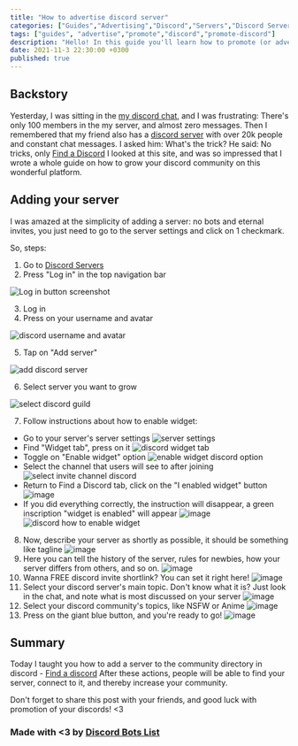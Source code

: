 ```yaml
---
title: "How to advertise discord server"
categories: ["Guides","Advertising","Discord","Servers","Discord Servers"]
tags: ["guides", "advertise","promote","discord","promote-discord"]
description: "Hello! In this guide you'll learn how to promote (or advertise, grow) your discord server"
date: 2021-11-3 22:30:00 +0300
published: true
---
```


## Backstory
Yesterday, I was sitting in the [my discord chat](https://findadiscord.com/servers/view/868937600663162960), and I was frustrating: There's only 100 members in the my server, and almost zero messages.
Then I remembered that my friend also has a [discord server](https://findadiscord.com/servers/view/185735119657500673) with over 20k people and constant chat messages.
I asked him: What's the trick?
He said: No tricks, only [Find a Discord](https://findadiscord.com)
I looked at this site, and was so impressed that I wrote a whole guide on how to grow your discord community on this wonderful platform.

## Adding your server

I was amazed at the simplicity of adding a server: no bots and eternal invites, you just need to go to the server settings and click on 1 checkmark.

So, steps:
1. Go to [Discord Servers](https://findadiscord.com)
2. Press "Log in" in the top navigation bar 

![Log in button screenshot](https://user-images.githubusercontent.com/40735471/140190942-310aeb66-dc69-4a3c-9aa4-1e093ce80da8.png)

3. Log in
4. Press on your username and avatar 

![discord username and avatar](https://user-images.githubusercontent.com/40735471/140185562-0ddad4ec-f7e2-4d15-a774-4051386f3f60.png)

5. Tap on "Add server" 

![add discord server](https://user-images.githubusercontent.com/40735471/140185777-92284ebb-f6cb-4d80-abbd-155709e8c14f.png)

6. Select server you want to grow 

![select discord guild](https://user-images.githubusercontent.com/40735471/140185899-d2785389-8967-4c7d-8fdb-a8db83c0b6dd.png)

7. Follow instructions about how to enable widget:
  - Go to your server's server settings 
![server settings](https://user-images.githubusercontent.com/40735471/140186413-50bf437e-7793-48b1-a825-1581ebd99d7a.png)
  - Find "Widget tab", press on it 
![discord widget tab](https://user-images.githubusercontent.com/40735471/140186616-09b1b477-69c2-4d33-a3d5-260568be923a.png)
  - Toggle on "Enable widget" option 
![enable widget discord option](https://user-images.githubusercontent.com/40735471/140186724-82755664-dd4d-4b0b-b40f-38d98d08c366.png)
  - Select the channel that users will see to after joining 
![select invite channel discord](https://user-images.githubusercontent.com/40735471/140186825-87e8f3d5-8341-46d1-be93-1a1dc42d21f8.png)
  - Return to Find a Discord tab, click on the "I enabled widget" button
![image](https://user-images.githubusercontent.com/40735471/140187484-090ff579-636e-4054-a782-7e6e02638aeb.png)
  - If you did everything correctly, the instruction will disappear, a green inscription "widget is enabled" will appear 
![image](https://user-images.githubusercontent.com/40735471/140187772-358571fe-0320-4a69-baa6-f598b3db4fba.png)
![discord how to enable widget](https://user-images.githubusercontent.com/40735471/140186219-ab877598-4118-41a0-bba4-0b313927cacd.png)
8. Now, describe your server as shortly as possible, it should be something like tagline 
![image](https://user-images.githubusercontent.com/40735471/140187969-c66027b5-efc2-4db0-bff0-39593fb84d23.png)
9. Here you can tell the history of the server, rules for newbies, how your server differs from others, and so on. 
![image](https://user-images.githubusercontent.com/40735471/140188103-199e5c6a-22ac-4d01-8ea8-6866ba31c901.png)
10. Wanna FREE discord invite shortlink? You can set it right here! 
![image](https://user-images.githubusercontent.com/40735471/140188355-e2c3a9f7-bd46-406a-923a-418436be4ce4.png)
11. Select your discord server's main topic. Don't know what it is? Just look in the chat, and note what is most discussed on your server 
![image](https://user-images.githubusercontent.com/40735471/140188547-6783c862-df33-4e27-8426-eb970cc41568.png)
12. Select your discord community's topics, like NSFW or Anime 
![image](https://user-images.githubusercontent.com/40735471/140188787-f89d0167-980e-4d31-9116-a933e0baf46b.png)
13. Press on the giant blue button, and you're ready to go! 
![image](https://user-images.githubusercontent.com/40735471/140188853-c2863c44-e448-4515-95ba-1f068a7dcabb.png)

## Summary
Today I taught you how to add a server to the community directory in discord - [Find a discord](https://findadiscord.com)
After these actions, people will be able to find your server, connect to it, and thereby increase your community.

Don't forget to share this post with your friends, and good luck with promotion of your discords! <3

### Made with <3 by [Discord Bots List](https://top-bots.xyz)

